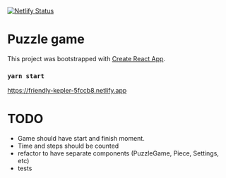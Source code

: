 [![Netlify Status](https://api.netlify.com/api/v1/badges/92676bb1-cfba-4f72-a089-07e2b0e8031f/deploy-status)](https://app.netlify.com/sites/friendly-kepler-5fccb8/deploys)

# Puzzle game

This project was bootstrapped with [Create React App](https://github.com/facebook/create-react-app).

### `yarn start`

https://friendly-kepler-5fccb8.netlify.app

# TODO

- Game should have start and finish moment.
- Time and steps should be counted
- refactor to have separate components (PuzzleGame, Piece, Settings, etc)
- tests
